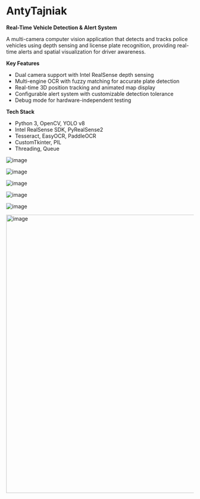 # AntyTajniak
**Real-Time Vehicle Detection & Alert System**

A multi-camera computer vision application that detects and tracks police vehicles using depth sensing and license plate recognition, providing real-time alerts and spatial visualization for driver awareness.

**Key Features**

- Dual camera support with Intel RealSense depth sensing
- Multi-engine OCR with fuzzy matching for accurate plate detection
- Real-time 3D position tracking and animated map display
- Configurable alert system with customizable detection tolerance
- Debug mode for hardware-independent testing

**Tech Stack**

- Python 3, OpenCV, YOLO v8
- Intel RealSense SDK, PyRealSense2
- Tesseract, EasyOCR, PaddleOCR
- CustomTkinter, PIL
- Threading, Queue

![image](https://github.com/user-attachments/assets/58adfdd0-d086-47b6-aa9d-d80fbb4bf345)

![image](https://github.com/user-attachments/assets/0dc71024-3985-4d1b-9c69-8063779d0e3c)

![image](https://github.com/user-attachments/assets/eb637f96-8d0f-418b-a694-715a215bf7f0)

![image](https://github.com/user-attachments/assets/8cb1386c-7de1-490c-9ccb-6e5dd41410ca)

![image](https://github.com/user-attachments/assets/08971132-4fa2-4495-9ab6-14827e03bcc8)

<img width="1281" height="747" alt="image" src="https://github.com/user-attachments/assets/a8e4e939-656b-421a-870c-55d35c7acc6e" />
